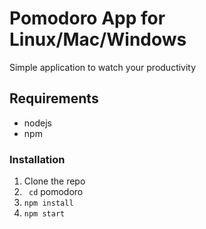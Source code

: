 # Pomodoro App for Linux/Mac/Windows

Simple application to watch your productivity

## Requirements

- nodejs
- npm 

### Installation

1. Clone the repo
2. ` cd` pomodoro
3. `npm install` 
4. `npm start` 
